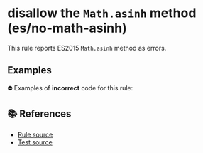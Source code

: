 # disallow the `Math.asinh` method (es/no-math-asinh)

This rule reports ES2015 `Math.asinh` method as errors.

## Examples

⛔ Examples of **incorrect** code for this rule:

<eslint-playground type="bad" code="/*eslint es/no-math-asinh: error */
const n = Math.asinh(value)
" />

## 📚 References

- [Rule source](https://github.com/mysticatea/eslint-plugin-es/blob/v2.0.0/lib/rules/no-math-asinh.js)
- [Test source](https://github.com/mysticatea/eslint-plugin-es/blob/v2.0.0/tests/lib/rules/no-math-asinh.js)
